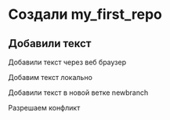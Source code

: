 ﻿# Создали my_first_repo


## Добавили текст

Добавили текст через веб браузер


Добавим текст локально


Добавили текст в новой ветке newbranch


Разрешаем конфликт
